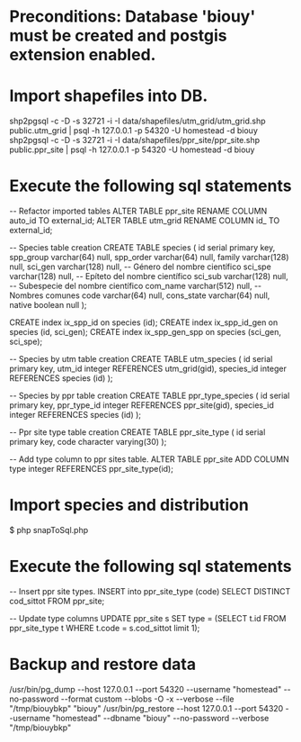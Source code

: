 # Preconditions: Database 'biouy' must be created and postgis extension enabled.

# Import shapefiles into DB.
shp2pgsql -c -D -s 32721 -i -I data/shapefiles/utm_grid/utm_grid.shp public.utm_grid | psql -h 127.0.0.1 -p 54320 -U homestead -d biouy
shp2pgsql -c -D -s 32721 -i -I data/shapefiles/ppr_site/ppr_site.shp public.ppr_site | psql -h 127.0.0.1 -p 54320 -U homestead -d biouy

# Execute the following sql statements
-- Refactor imported tables
ALTER TABLE ppr_site RENAME COLUMN auto_id TO external_id;
ALTER TABLE utm_grid RENAME COLUMN id_ TO external_id;

-- Species table creation
CREATE TABLE species (
  id serial primary key,
  spp_group varchar(64) null,
  spp_order varchar(64) null,
  family varchar(128) null,
  sci_gen varchar(128) null,  -- Género del nombre científico
  sci_spe varchar(128) null,  -- Epíteto del nombre científico
  sci_sub varchar(128) null,  -- Subespecie del nombre científico
  com_name varchar(512) null, -- Nombres comunes
  code varchar(64) null,
  cons_state varchar(64) null,
  native boolean null
);

CREATE index ix_spp_id on species (id);
CREATE index ix_spp_id_gen on species (id, sci_gen);
CREATE index ix_spp_gen_spp on species (sci_gen, sci_spe);

-- Species by utm table creation
CREATE TABLE utm_species (
  id serial primary key,
  utm_id integer REFERENCES utm_grid(gid),
  species_id integer REFERENCES species (id)
);

-- Species by ppr table creation
CREATE TABLE ppr_type_species (
  id serial primary key,
  ppr_type_id integer REFERENCES ppr_site(gid),
  species_id integer REFERENCES species (id)
);

-- Ppr site type table creation
CREATE TABLE ppr_site_type (
    id serial primary key,
    code character varying(30)
);

-- Add type column to ppr sites table.
ALTER TABLE ppr_site ADD COLUMN type integer REFERENCES ppr_site_type(id);

# Import species and distribution
$ php snapToSql.php

# Execute the following sql statements
-- Insert ppr site types.
INSERT into ppr_site_type (code) SELECT DISTINCT cod_sittot FROM ppr_site;

-- Update type columns
UPDATE ppr_site s SET type = (SELECT t.id FROM ppr_site_type t WHERE t.code = s.cod_sittot limit 1);

# Backup and restore data
/usr/bin/pg_dump --host 127.0.0.1 --port 54320 --username "homestead" --no-password  --format custom --blobs -O -x  --verbose --file "/tmp/biouybkp" "biouy"
/usr/bin/pg_restore --host 127.0.0.1 --port 54320 --username "homestead" --dbname "biouy" --no-password  --verbose "/tmp/biouybkp"
